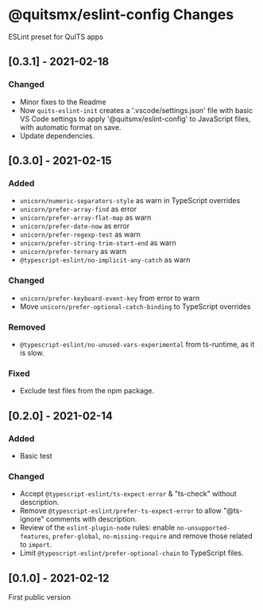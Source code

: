 # @quitsmx/eslint-config Changes

ESLint preset for QuITS apps

## \[0.3.1] - 2021-02-18

### Changed

- Minor fixes to the Readme
- Now `quits-eslint-init` creates a '.vscode/settings.json' file with basic VS Code settings to apply '@quitsmx/eslint-config' to JavaScript files, with automatic format on save.
- Update dependencies.

## \[0.3.0] - 2021-02-15

### Added

- `unicorn/numeric-separators-style` as warn in TypeScript overrides
- `unicorn/prefer-array-find` as error
- `unicorn/prefer-array-flat-map` as warn
- `unicorn/prefer-date-now` as error
- `unicorn/prefer-regexp-test` as warn
- `unicorn/prefer-string-trim-start-end` as warn
- `unicorn/prefer-ternary` as warn
- `@typescript-eslint/no-implicit-any-catch` as warn

### Changed

- `unicorn/prefer-keyboard-event-key` from error to warn
- Move `unicorn/prefer-optional-catch-binding` to TypeScript overrides

### Removed

- `@typescript-eslint/no-unused-vars-experimental` from ts-runtime, as it is slow.

### Fixed

- Exclude test files from the npm package.

## \[0.2.0] - 2021-02-14

### Added

- Basic test

### Changed

- Accept `@typescript-eslint/ts-expect-error` & "ts-check" without description.
- Remove `@typescript-eslint/prefer-ts-expect-error` to allow "@ts-ignore" comments with description.
- Review of the `eslint-plugin-node` rules: enable `no-unsupported-features`, `prefer-global`, `no-missing-require` and remove those related to `import`.
- Limit `@typescript-eslint/prefer-optional-chain` to TypeScript files.

## \[0.1.0] - 2021-02-12

First public version
